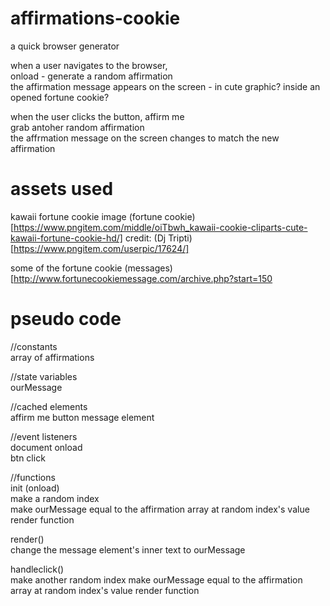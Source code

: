# affirmations-cookie 
a quick browser generator  

when a user navigates to the browser,   
onload - generate a random affirmation  
the affirmation message appears on the screen - in cute graphic? inside an opened fortune cookie?  

when the user clicks the button, affirm me  
grab antoher random affirmation  
the affrmation message on the screen changes to match the new affirmation  


# assets used
kawaii fortune cookie image
(fortune cookie)[https://www.pngitem.com/middle/oiTbwh_kawaii-cookie-cliparts-cute-kawaii-fortune-cookie-hd/]
credit: (Dj Tripti)[https://www.pngitem.com/userpic/17624/]

some of the fortune cookie (messages)[http://www.fortunecookiemessage.com/archive.php?start=150

# pseudo code
//constants  
array of affirmations  

//state variables  
ourMessage

//cached elements  
affirm me button
message element

//event listeners  
document onload  
btn  click  

//functions  
init (onload)  
make a random index  
make ourMessage equal to the affirmation array at random index's value
render function   

render()  
change the message element's inner text to ourMessage

handleclick()  
make another random index
make ourMessage equal to the affirmation array at random index's value
render function
